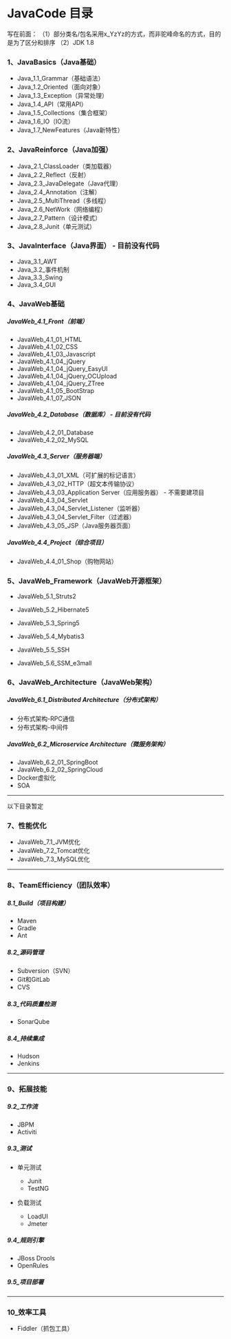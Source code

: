 # JavaCode 目录
写在前面：
（1）部分类名/包名采用x_YzYz的方式，而非驼峰命名的方式，目的是为了区分和排序
（2）JDK 1.8

### 1、JavaBasics（Java基础）
- Java_1.1_Grammar（基础语法）
- Java_1.2_Oriented（面向对象）
- Java_1.3_Exception（异常处理）
- Java_1.4_API（常用API）
- Java_1.5_Collections（集合框架）
- Java_1.6_IO（IO流）
- Java_1.7_NewFeatures（Java新特性）

### 2、JavaReinforce（Java加强）
- Java_2.1_ClassLoader（类加载器）
- Java_2.2_Reflect（反射）
- Java_2.3_JavaDelegate（Java代理）
- Java_2.4_Annotation（注解）
- Java_2.5_MultiThread（多线程）
- Java_2.6_NetWork（网络编程）
- Java_2.7_Pattern（设计模式）
- Java_2.8_Junit（单元测试）

### 3、JavaInterface（Java界面） - 目前没有代码
- Java_3.1_AWT
- Java_3.2_事件机制
- Java_3.3_Swing
- Java_3.4_GUI

### 4、JavaWeb基础
##### JavaWeb_4.1_Front（前端）
- JavaWeb_4.1_01_HTML
- JavaWeb_4.1_02_CSS
- JavaWeb_4.1_03_Javascript
- JavaWeb_4.1_04_jQuery
- JavaWeb_4.1_04_jQuery_EasyUI
- JavaWeb_4.1_04_jQuery_OCUpload
- JavaWeb_4.1_04_jQuery_ZTree
- JavaWeb_4.1_05_BootStrap
- JavaWeb_4.1_07_JSON

##### JavaWeb_4.2_Database（数据库） - 目前没有代码
- JavaWeb_4.2_01_Database
- JavaWeb_4.2_02_MySQL

##### JavaWeb_4.3_Server（服务器端）
- JavaWeb_4.3_01_XML（可扩展的标记语言）
- JavaWeb_4.3_02_HTTP（超文本传输协议）
- JavaWeb_4.3_03_Application Server（应用服务器） - 不需要建项目
- JavaWeb_4.3_04_Servlet
- JavaWeb_4.3_04_Servlet_Listener（监听器）
- JavaWeb_4.3_04_Servlet_Filter（过滤器）
- JavaWeb_4.3_05_JSP（Java服务器页面）

##### JavaWeb_4.4_Project（综合项目）
- JavaWeb_4.4_01_Shop（购物网站）

### 5、JavaWeb_Framework（JavaWeb开源框架）
- JavaWeb_5.1_Struts2
- JavaWeb_5.2_Hibernate5
- JavaWeb_5.3_Spring5
- JavaWeb_5.4_Mybatis3

- JavaWeb_5.5_SSH
- JavaWeb_5.6_SSM_e3mall

### 6、JavaWeb_Architecture（JavaWeb架构）
##### JavaWeb_6.1_Distributed Architecture（分布式架构）
- 分布式架构-RPC通信
- 分布式架构-中间件

##### JavaWeb_6.2_Microservice Architecture（微服务架构）
- JavaWeb_6.2_01_SpringBoot
- JavaWeb_6.2_02_SpringCloud
- Docker虚拟化
- SOA

---
以下目录暂定
### 7、性能优化
- JavaWeb_7.1_JVM优化
- JavaWeb_7.2_Tomcat优化
- JavaWeb_7.3_MySQL优化

---

### 8、TeamEfficiency（团队效率）
##### 8.1_Build（项目构建）
- Maven
- Gradle
- Ant

##### 8.2_源码管理
- Subversion（SVN）
- Git和GitLab
- CVS

##### 8.3_代码质量检测
- SonarQube

##### 8.4_持续集成
- Hudson
- Jenkins

---

### 9、拓展技能

##### 9.2_工作流
- JBPM
- Activiti

##### 9.3_测试
- 单元测试
  - Junit
  - TestNG
  
- 负载测试
  - LoadUI
  - Jmeter

##### 9.4_规则引擎
- JBoss Drools
- OpenRules

##### 9.5_项目部署

---

### 10_效率工具
- Fiddler（抓包工具）
